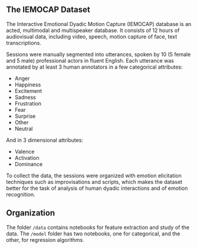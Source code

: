 ## The IEMOCAP Dataset

The Interactive Emotional Dyadic Motion Capture (IEMOCAP) database is an acted, multimodal and multispeaker database.
It consists of 12 hours of audiovisual data, including video, speech, motion capture of face, text transcriptions.

Sessions were manually segmented into utterances, spoken by 10 (5 female and 5 male) professional actors in fluent English. Each utterance was annotated by at least 3 human annotators in a few categorical attributes:
* Anger
* Happiness
* Excitement
* Sadness
* Frustration
* Fear
* Surprise
* Other
* Neutral

And in 3 dimensional attributes:
* Valence
* Activation
* Dominance

To collect the data, the sessions were organized with emotion elicitation techniques such as improvisations and scripts, which makes the dataset better for the task of analysis of human dyadic interactions and of emotion recognition.

## Organization

The folder `/data` contains notebooks for feature extraction and study of the data.
The `/model` folder has two notebooks, one for categorical, and the other, for regression algorithms.
